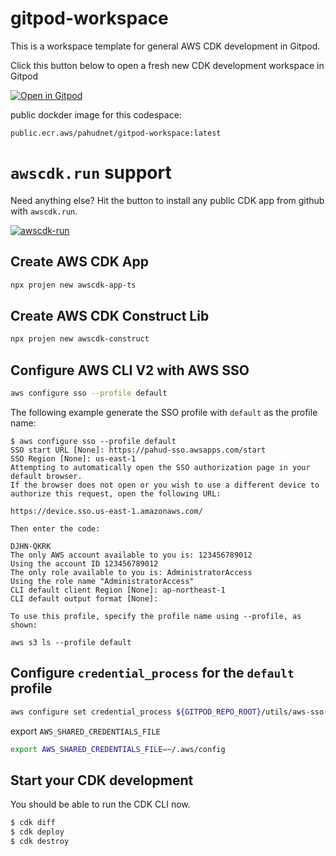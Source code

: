 # gitpod-workspace

This is a workspace template for general AWS CDK development in Gitpod.

Click this button below to open a fresh new CDK development workspace in Gitpod

[![Open in Gitpod](https://camo.githubusercontent.com/1eb1ddfea6092593649f0117f7262ffa8fbd3017/68747470733a2f2f676974706f642e696f2f627574746f6e2f6f70656e2d696e2d676974706f642e737667)](https://gitpod.io/#https://github.com/pahud/gitpod-workspace)

public dockder image for this codespace:

`public.ecr.aws/pahudnet/gitpod-workspace:latest`

# `awscdk.run` support

Need anything else? Hit the button to install any public CDK app from github with `awscdk.run`.

[![awscdk-run](https://img.shields.io/badge/Deploy%20with-AWSCDK.RUN-blue)](https://awscdk.run)




## Create AWS CDK App

```bash
npx projen new awscdk-app-ts
```

## Create AWS CDK Construct Lib

```bash
npx projen new awscdk-construct
```

## Configure AWS CLI V2 with AWS SSO

```bash
aws configure sso --profile default
```

The following example generate the SSO profile with `default` as the profile name:

```
$ aws configure sso --profile default
SSO start URL [None]: https://pahud-sso.awsapps.com/start                                                                                                                               
SSO Region [None]: us-east-1                                                                                                                                                            
Attempting to automatically open the SSO authorization page in your default browser.
If the browser does not open or you wish to use a different device to authorize this request, open the following URL:

https://device.sso.us-east-1.amazonaws.com/

Then enter the code:

DJHN-QKRK
The only AWS account available to you is: 123456789012
Using the account ID 123456789012
The only role available to you is: AdministratorAccess
Using the role name "AdministratorAccess"
CLI default client Region [None]: ap-northeast-1                                                                     
CLI default output format [None]:                                                                                    

To use this profile, specify the profile name using --profile, as shown:

aws s3 ls --profile default        
```

## Configure `credential_process` for the `default` profile

```sh
aws configure set credential_process ${GITPOD_REPO_ROOT}/utils/aws-sso-credential-process
```

export `AWS_SHARED_CREDENTIALS_FILE` 

```sh
export AWS_SHARED_CREDENTIALS_FILE=~/.aws/config
```


## Start your CDK development

You should be able to run the CDK CLI now.

```sh
$ cdk diff
$ cdk deploy
$ cdk destroy
```
